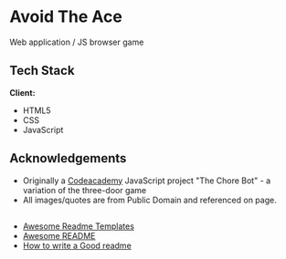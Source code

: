 
# Avoid The Ace 

Web application / JS browser game 




## Tech Stack

**Client:** 
- HTML5
- CSS 
- JavaScript


## Acknowledgements

 - Originally a [Codeacademy](www.codeacademy.com) JavaScript project "The Chore Bot" - a variation of the three-door game
  - All images/quotes are from Public Domain and referenced on page. 

  ## 
  
 - [Awesome Readme Templates](https://awesomeopensource.com/project/elangosundar/awesome-README-templates)
 - [Awesome README](https://github.com/matiassingers/awesome-readme)
 - [How to write a Good readme](https://bulldogjob.com/news/449-how-to-write-a-good-readme-for-your-github-project)


